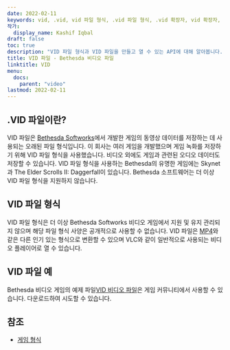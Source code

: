 ```yaml
---
date: 2022-02-11
keywords: vid, .vid, vid 파일 형식, .vid 파일 형식, .vid 확장자, vid 확장자, vid 비디오 형식, vid dvd 파일
작가:
  display_name: Kashif Iqbal
draft: false
toc: true
description: "VID 파일 형식과 VID 파일을 만들고 열 수 있는 API에 대해 알아봅니다."
title: VID 파일 - Bethesda 비디오 파일
linktitle: VID
menu:
  docs:
    parent: "video"
lastmod: 2022-02-11
---
```


## .VID 파일이란? ##

VID 파일은 [Bethesda Softworks](https://bethesda.net/en/dashboard)에서 개발한 게임의 동영상 데이터를 저장하는 데 사용되는 오래된 파일 형식입니다. 이 회사는 여러 게임을 개발했으며 게임 녹화를 저장하기 위해 VID 파일 형식을 사용했습니다. 비디오 외에도 게임과 관련된 오디오 데이터도 저장할 수 있습니다. VID 파일 형식을 사용하는 Bethesda의 유명한 게임에는 Skynet과 The Elder Scrolls II: Daggerfall이 있습니다. Bethesda 소프트웨어는 더 이상 VID 파일 형식을 지원하지 않습니다.

## VID 파일 형식

VID 파일 형식은 더 이상 Bethesda Softworks 비디오 게임에서 지원 및 유지 관리되지 않으며 해당 파일 형식 사양은 공개적으로 사용할 수 없습니다. VID 파일은 [MP4](/ko/video/mp4/)와 같은 다른 인기 있는 형식으로 변환할 수 있으며 VLC와 같이 일반적으로 사용되는 비디오 플레이어로 열 수 있습니다.

## VID 파일 예

Bethesda 비디오 게임의 예제 파일[VID 비디오 파일](http://samples.mplayerhq.hu/game-formats/bethsoft-vid/)은 게임 커뮤니티에서 사용할 수 있습니다. 다운로드하여 시도할 수 있습니다.

## 참조 ##

- [게임 형식](http://samples.mplayerhq.hu/game-formats/bethsoft-vid/)

